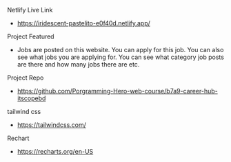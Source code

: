 Netlify Live Link

* https://iridescent-pastelito-e0f40d.netlify.app/

Project Featured

* Jobs are posted on this website. You can apply for this job. You can also see what jobs you are applying for. You can see what category job posts are there and how many jobs there are etc.

Project Repo

* https://github.com/Porgramming-Hero-web-course/b7a9-career-hub-itscopebd


tailwind css 

* https://tailwindcss.com/

Rechart

* https://recharts.org/en-US
